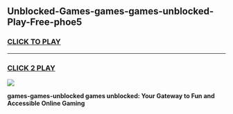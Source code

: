 
## Unblocked-Games-games-games-unblocked-Play-Free-phoe5
<h3>
<a href="https://premium76.site?title=games-games-unblocked&ref=10A">CLICK TO PLAY</a></h3>
<hr>

<h3>
<a href="https://premium76.site?title=games-games-unblocked&ref=10A">CLICK 2 PLAY</a>
  
</h3>

<a href="https://premium76.site?title=games-games-unblocked&ref=10A"><img src="https://clearcache.store/games.png"></a>


**games-games-unblocked games unblocked: Your Gateway to Fun and Accessible Online Gaming**
